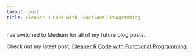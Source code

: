 ```yaml
---
layout: post
title: Cleaner R Code with Functional Programming
---
```


I've switched to Medium for all of my future blog posts.

Check out my latest post, [Cleaner R Code with Functional Programming](https://medium.com/@timbook/cleaner-r-code-with-functional-programming-adc37931ef7a).
